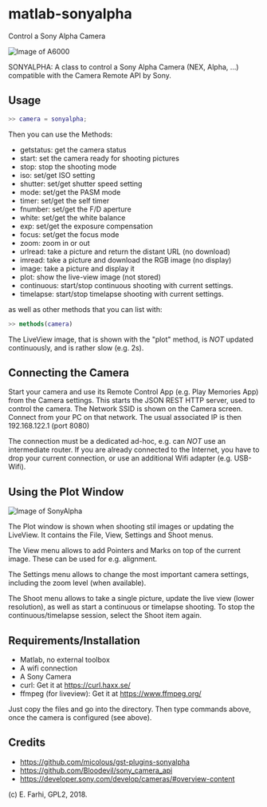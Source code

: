 # matlab-sonyalpha
Control a Sony Alpha Camera

![Image of A6000](https://github.com/farhi/matlab-starbook/blob/master/doc/A6000.png)

SONYALPHA: A class to control a Sony Alpha Camera (NEX, Alpha, ...) compatible
  with the Camera Remote API by Sony.
 
Usage
-----

```matlab
>> camera = sonyalpha;
```
 
Then you can use the Methods:

- getstatus:          get the camera status
- start:              set the camera ready for shooting pictures
- stop:               stop the shooting mode
- iso:                set/get ISO setting
- shutter:            set/get shutter speed setting
- mode:               set/get the PASM mode
- timer:              set/get the self timer
- fnumber:            set/get the F/D aperture
- white:              set/get the white balance
- exp:                set/get the exposure compensation
- focus:              set/get the focus mode
- zoom:               zoom in or out
- urlread:            take a picture and return the distant URL (no download)
- imread:             take a picture and download the RGB image (no display)
- image:              take a picture and display it
- plot:               show the live-view image (not stored)
- continuous:         start/stop continuous shooting with current settings.
- timelapse:          start/stop timelapse  shooting with current settings.

as well as other methods that you can list with:
```matlab
>> methods(camera)
```

The LiveView image, that is shown with the "plot" method, is _NOT_ updated continuously, and is rather slow (e.g. 2s).
 
Connecting the Camera
---------------------
  
  Start your camera and use its Remote Control App (e.g. Play Memories App) 
  from the Camera settings. This starts the JSON REST HTTP server, used to 
  control the camera. The Network SSID is shown on the Camera screen.
  Connect from your PC on that network.
  The usual associated IP is then 192.168.122.1 (port 8080)
 
  The connection must be a dedicated ad-hoc, e.g. can _NOT_ use an intermediate 
  router. If you are already connected to the Internet, you have to drop your
  current connection, or use an additional Wifi adapter (e.g. USB-Wifi).
  
Using the Plot Window
---------------------

![Image of SonyAlpha](https://github.com/farhi/matlab-starbook/blob/master/doc/SonyAlpha_image.png)

  The Plot window is shown when shooting stil images or updating the LiveView. It
  contains the File, View, Settings and Shoot menus.

  The View menu allows to add Pointers and Marks on top of the current image. These
  can be used for e.g. alignment.

  The Settings menu allows to change the most important camera settings, including
  the zoom level (when available). 

  The Shoot menu allows to take a single picture, update the live view (lower 
  resolution), as well as start a continuous or timelapse shooting. 
  To stop the continuous/timelapse session, select the Shoot item again.
  
Requirements/Installation
-------------------------

- Matlab, no external toolbox
- A wifi connection
- A Sony Camera
- curl: Get it at https://curl.haxx.se/
- ffmpeg (for liveview): Get it at https://www.ffmpeg.org/

Just copy the files and go into the directory. Then type commands above, once the
camera is configured (see above).
 
Credits
-------

- https://github.com/micolous/gst-plugins-sonyalpha
- https://github.com/Bloodevil/sony_camera_api
- https://developer.sony.com/develop/cameras/#overview-content
 
(c) E. Farhi, GPL2, 2018.




